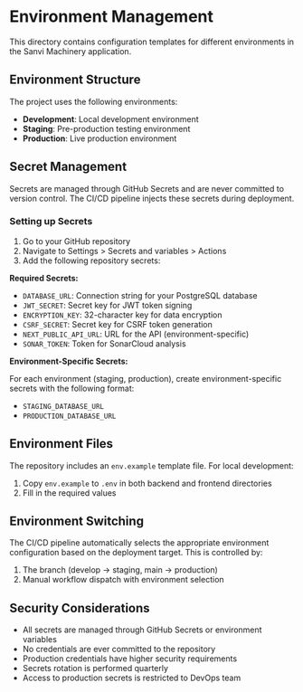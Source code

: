 # Environment Management

This directory contains configuration templates for different environments in the Sanvi Machinery application.

## Environment Structure

The project uses the following environments:

- **Development**: Local development environment
- **Staging**: Pre-production testing environment
- **Production**: Live production environment

## Secret Management

Secrets are managed through GitHub Secrets and are never committed to version control. The CI/CD pipeline injects these secrets during deployment.

### Setting up Secrets

1. Go to your GitHub repository
2. Navigate to Settings > Secrets and variables > Actions
3. Add the following repository secrets:

**Required Secrets:**
- `DATABASE_URL`: Connection string for your PostgreSQL database
- `JWT_SECRET`: Secret key for JWT token signing
- `ENCRYPTION_KEY`: 32-character key for data encryption
- `CSRF_SECRET`: Secret key for CSRF token generation
- `NEXT_PUBLIC_API_URL`: URL for the API (environment-specific)
- `SONAR_TOKEN`: Token for SonarCloud analysis

**Environment-Specific Secrets:**

For each environment (staging, production), create environment-specific secrets with the following format:
- `STAGING_DATABASE_URL`
- `PRODUCTION_DATABASE_URL`

## Environment Files

The repository includes an `env.example` template file. For local development:

1. Copy `env.example` to `.env` in both backend and frontend directories
2. Fill in the required values

## Environment Switching

The CI/CD pipeline automatically selects the appropriate environment configuration based on the deployment target. This is controlled by:

1. The branch (develop -> staging, main -> production)
2. Manual workflow dispatch with environment selection

## Security Considerations

- All secrets are managed through GitHub Secrets or environment variables
- No credentials are ever committed to the repository
- Production credentials have higher security requirements
- Secrets rotation is performed quarterly
- Access to production secrets is restricted to DevOps team
